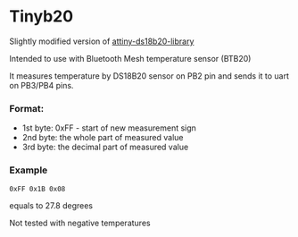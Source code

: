 # Tinyb20
Slightly modified version of [attiny-ds18b20-library](https://github.com/lpodkalicki/attiny-ds18b20-library)

Intended to use with Bluetooth Mesh temperature sensor (BTB20)

It measures temperature by DS18B20 sensor on PB2 pin and sends it to uart on PB3/PB4 pins.

### Format:
* 1st byte: 0xFF - start of new measurement sign
* 2nd byte: the whole part of measured value
* 3rd byte: the decimal part of measured value

### Example
`0xFF 0x1B 0x08`

equals to 27.8 degrees

Not tested with  negative temperatures